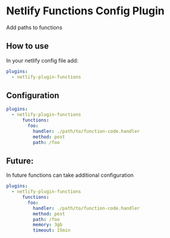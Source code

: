 # Netlify Functions Config Plugin

Add paths to functions

## How to use

In your netlify config file add:

```yml
plugins:
  - netlify-plugin-functions
```

## Configuration

```yml
plugins:
  - netlify-plugin-functions
      functions:
        foo:
          handler: ./path/to/function-code.handler
          method: post
          path: /foo
```

## Future:

In future functions can take additional configuration

```yml
plugins:
  - netlify-plugin-functions
      functions:
        foo:
          handler: ./path/to/function-code.handler
          method: post
          path: /foo
          memory: 3gb
          timeout: 15min
```

